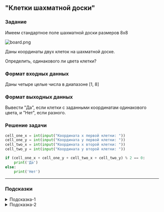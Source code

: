 ## "Клетки шахматной доски"

### Задание

Имеем стандартное поле шахматной доски размеров 8x8

![board.png](img/board.png)

Даны координаты двух клеток на шахматной доске.

Определить, одинакового ли цвета клетки?

### Формат входных данных

Даны четыре целые числа в диапазоне [1, 8]

### Формат выходных данных

Вывести "Да", если клетки с заданными координатам одинакового цвета, и "Нет", если разного.

### Решение задачи

```python
cell_one_x = int(input("Координата x первой клетки: "))
cell_one_y = int(input("Координата y первой клетки: "))
cell_two_x = int(input("Координата x второй клетки: "))
cell_two_y = int(input("Координата y второй клетки: "))

if (cell_one_x + cell_one_y + cell_two_x + cell_two_y) % 2 == 0:
    print('Да')
else:
    print('Нет')
```

---

### Подсказки

<details>
<summary>Подсказка-1</summary>
Условие для проверки четности числа:

```python
n % 2 == 0
```

</details>

<details>
<summary>Подсказка-2</summary>
Сумма двух нечетных чисел, всегда четная.
</details>
